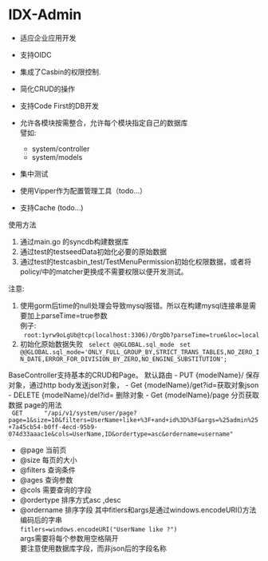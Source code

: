 # IDX-Admin

- 适应企业应用开发  
- 支持OIDC  
- 集成了Casbin的权限控制.  
- 简化CRUD的操作  
  
- 支持Code First的DB开发  
- 允许各模块按需整合，允许每个模块指定自己的数据库  
    譬如:  
    - system/controller
    - system/models  

- 集中测试
- 使用Vipper作为配置管理工具（todo...）
- 支持Cache (todo...)

使用方法
1. 通过main.go 的syncdb构建数据库
2. 通过test的testseedData初始化必要的原始数据
3. 通过test的testcasbin_test/TestMenuPermission初始化权限数据，或者将policy/中的matcher更换成不需要权限以便开发测试。

注意:
1. 使用gorm后time的null处理会导致mysql报错。所以在构建mysql连接串是需要加上parseTime=true参数  
例子:  
` root:1yrw9oLgUb@tcp(localhost:3306)/OrgDb?parseTime=true&loc=local`
2. 初始化原始数据失败
` select @@GLOBAL.sql_mode`
` set @@GLOBAL.sql_mode='ONLY_FULL_GROUP_BY,STRICT_TRANS_TABLES,NO_ZERO_IN_DATE,ERROR_FOR_DIVISION_BY_ZERO,NO_ENGINE_SUBSTITUTION';`


BaseController支持基本的CRUD和Page。
  默认路由
    - PUT {modelName}/ 保存对象，通过http body发送json对象，
    - Get {modelName}/get?id=<id>获取对象json
    - DELETE {modelName}/del?id=<id> 删除对象
    - Get {modelName}/page 分页获取数据 
page的用法  
` GET      "/api/v1/system/user/page?page=1&size=10&filters=UserName+like+%3F+and+id%3D%3F&args=%25admin%25+7a45cb54-b0ff-4ecd-95b9-074d33aaac1e&cols=UserName,ID&ordertype=asc&ordername=username"`
- @page 当前页
- @size 每页的大小
- @filters 查询条件
- @ages 查询参数
- @cols 需要查询的字段
- @ordertype 排序方式asc ,desc
- @ordername 排序字段
其中fitlers和args是通过windows.encodeURI()方法编码后的字串  
`fitlers=windows.encodeURI("UserName like ?")`   
args需要将每个参数用空格隔开  
要注意使用数据库字段，而非json后的字段名称